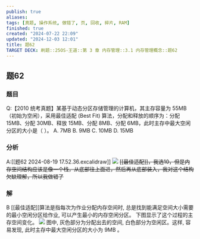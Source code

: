 ```yaml
---
publish: true
aliases: 
tags: [真题, 操作系统, 做错了, 页, 回收, 碎片, RAM]
finished: true
created: "2024-07-22 22:09"
updated: "2024-12-03 12:01"
title: 题62
TARGET DECK: 刷题::25OS-王道::第 3 章 内存管理::3.1 内存管理概念::题62
---
```

## 题62
### 题目
Q:【2010 统考真题】某基于动态分区存储管理的计算机，其主存容量为 55MB（初始为空闲），采用最佳适配 (Best Fit) 算法，分配和释放的顺序为：分配 15MB、分配 30MB、释放 15MB、分配 8MB、分配 6MB，此时主存中最大空闲分区的大小是（ ）。
A. 7MB
B. 9MB
C. 10MB
D. 15MB
### 分析
A:[[题62 2024-08-19 17.52.36.excalidraw]]
![](https://img.hwenyi.live/202408191803154.webp)
~~[[最佳适配]]，我选10，但是内存空间结构应该是像一个栈，从底部往上面进，然后再从底部装入，我对这个结构欠缺理解，所以我做错了~~
### 解
B
[[最佳适配]]算法是指每次为作业分配内存空间时, 总是找到能满足空间大小需要的最小空闲分区给作业, 可以产生最小的内存空闲分区。
下图显示了这个过程的主存空间变化。
![](https://img.hwenyi.live/202407291547057.webp)
图中, 灰色部分为分配出去的空间, 白色部分为空闲区。这样, 容易发现, 此时主存中最大空闲分区的大小为 $9\mathrm{{MB}}$ 。

